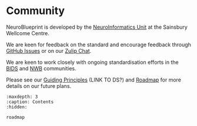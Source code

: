 # Community

NeuroBlueprint is developed by the 
[NeuroInformatics Unit]()
at the Sainsbury Wellcome Centre.

We are keen for feedback on the standard and
encourage feedback through [GitHub Issues]()
or on our 
[Zulip Chat]().

We are keen to work closely with ongoing
standardisation efforts in the 
[BIDS]()
and 
[NWB]() communities.

Please see our [Guiding Principles]()  (LINK TO DS?)
and [Roadmap](roadmap.md) for more details on our future plans.

```{toctree}
:maxdepth: 3
:caption: Contents
:hidden: 

roadmap
```
